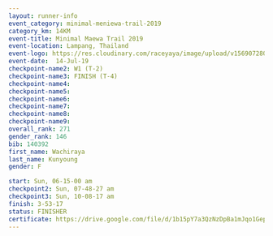```yaml
---
layout: runner-info 
event_category: minimal-meniewa-trail-2019 
category_km: 14KM 
event-title: Minimal Maewa Trail 2019 
event-location: Lampang, Thailand 
event-logo: https://res.cloudinary.com/raceyaya/image/upload/v1569072805/logo/minimal-trail_ktnvsp.jpg 
event-date:  14-Jul-19 
checkpoint-name2: W1 (T-2) 
checkpoint-name3: FINISH (T-4) 
checkpoint-name4: 
checkpoint-name5: 
checkpoint-name6: 
checkpoint-name7: 
checkpoint-name8: 
checkpoint-name9: 
overall_rank: 271
gender_rank: 146
bib: 140392
first_name: Wachiraya
last_name: Kunyoung
gender: F

start: Sun, 06-15-00 am
checkpoint2: Sun, 07-48-27 am
checkpoint3: Sun, 10-08-17 am
finish: 3-53-17
status: FINISHER
certificate: https://drive.google.com/file/d/1b15pY7a3QzNzDpBa1mJqo1GepuBvBOpz/view?usp=sharing
---
```

